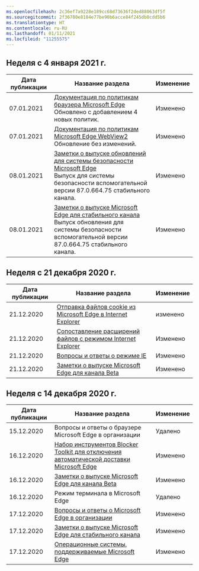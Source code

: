 ```yaml
---
ms.openlocfilehash: 2c36ef7a9228e189cc68d73636f2ded88063df5f
ms.sourcegitcommit: 2f36780e8184e77be90b6acce84f245db0cdd5b6
ms.translationtype: HT
ms.contentlocale: ru-RU
ms.lasthandoff: 01/11/2021
ms.locfileid: "11255575"
---
```

<!-- This file is generated automatically each week. Changes made to this file will be overwritten.-->

## Неделя с 4 января 2021 г.


| Дата публикации |Название раздела | Изменение |
|------|------------|--------|
| 07.01.2021 | [Документация по политикам браузера Microsoft Edge](/DeployEdge/microsoft-edge-policies)<br>Обновлено с добавлением 4 новых политик. | Изменено |
| 07.01.2021 | [Документация по политикам Microsoft Edge WebView2](/DeployEdge/microsoft-edge-webview-policies)<br>Обновление без изменений. | Изменено |
| 08.01.2021 | [Заметки о выпуске обновлений для системы безопасности Microsoft Edge](/DeployEdge/microsoft-edge-relnotes-security)<br>Выпуск для системы безопасности вспомогательной версии 87.0.664.75 стабильного канала. | Изменено |
| 08.01.2021 | [Заметки о выпуске Microsoft Edge для стабильного канала](/DeployEdge/microsoft-edge-relnote-stable-channel)<br>Выпуск обновления для системы безопасности вспомогательной версии 87.0.664.75 стабильного канала. | Изменено |


## Неделя с 21 декабря 2020 г.


| Дата публикации |Название раздела | Изменение |
|------|------------|--------|
| 21.12.2020 | [Отправка файлов cookie из Microsoft Edge в Internet Explorer](/DeployEdge/edge-ie-mode-add-guidance-cookieshare) | изменено |
| 21.12.2020 | [Сопоставление расширений файлов с режимом Internet Explorer](/DeployEdge/edge-ie-mode-add-guidance-filetype-associations) | Изменено |
| 21.12.2020 | [Вопросы и ответы о режиме IE](/DeployEdge/edge-ie-mode-faq) | Изменено |
| 21.12.2020 | [Заметки о выпуске Microsoft Edge для канала Beta](/DeployEdge/microsoft-edge-relnote-beta-channel) | Изменено |


## Неделя с 14 декабря 2020 г.


| Дата публикации |Название раздела | Изменение |
|------|------------|--------|
| 15.12.2020 | Вопросы и ответы о браузере Microsoft Edge в организации | Удалено |
| 16.12.2020 | [Набор инструментов Blocker Toolkit для отключения автоматической доставки Microsoft Edge](/DeployEdge/microsoft-edge-blocker-toolkit) | Изменено |
| 16.12.2020 | [Заметки о выпуске Microsoft Edge для канала Beta](/DeployEdge/microsoft-edge-relnote-beta-channel) | Изменено |
| 16.12.2020 | Режим терминала в Microsoft Edge | Удалено |
| 17.12.2020 | [Вопросы и ответы о Microsoft Edge в организации](/DeployEdge/faqs-edge-in-the-enterprise) | Изменено |
| 17.12.2020 | [Заметки о выпуске Microsoft Edge для стабильного канала](/DeployEdge/microsoft-edge-relnote-stable-channel) | Изменено |
| 17.12.2020 | [Операционные системы, поддерживаемые Microsoft Edge](/DeployEdge/microsoft-edge-supported-operating-systems) | Изменено |
